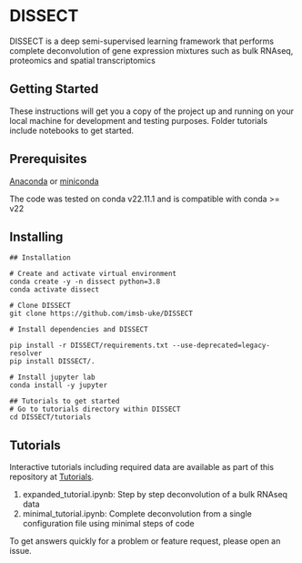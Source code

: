 # DISSECT

DISSECT is a deep semi-supervised learning framework that performs complete deconvolution of gene expression mixtures such as bulk RNAseq, proteomics and spatial transcriptomics

## Getting Started

These instructions will get you a copy of the project up and running on your local machine for development and testing purposes. Folder tutorials include notebooks to get started.

## Prerequisites

[Anaconda](https://docs.anaconda.com/free/anaconda/install/index.html) or [miniconda](https://docs.conda.io/projects/miniconda/en/latest/miniconda-install.html)

The code was tested on conda v22.11.1 and is compatible with conda >= v22 

## Installing
```
## Installation

# Create and activate virtual environment
conda create -y -n dissect python=3.8
conda activate dissect

# Clone DISSECT
git clone https://github.com/imsb-uke/DISSECT

# Install dependencies and DISSECT

pip install -r DISSECT/requirements.txt --use-deprecated=legacy-resolver
pip install DISSECT/.

# Install jupyter lab
conda install -y jupyter

## Tutorials to get started
# Go to tutorials directory within DISSECT
cd DISSECT/tutorials

```

## Tutorials
Interactive tutorials including required data are available as part of this repository at [Tutorials](https://github.com/imsb-uke/DISSECT/tree/main/tutorials).
1. expanded_tutorial.ipynb: Step by step deconvolution of a bulk RNAseq data
2. minimal_tutorial.ipynb: Complete deconvolution from a single configuration file using minimal steps of code

To get answers quickly for a problem or feature request, please open an issue.
